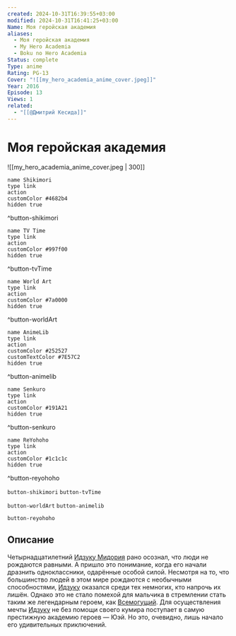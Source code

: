```yaml
---
created: 2024-10-31T16:39:55+03:00
modified: 2024-10-31T16:41:25+03:00
Name: Моя геройская академия
aliases:
  - Моя геройская академия
  - My Hero Academia
  - Boku no Hero Academia
Status: complete
Type: anime
Rating: PG-13
Cover: "![[my_hero_academia_anime_cover.jpeg]]"
Year: 2016
Episode: 13
Views: 1
related:
  - "[[@Дмитрий Кесида]]"
---
```


# Моя геройская академия

![[my_hero_academia_anime_cover.jpeg | 300]]

```button
name Shikimori
type link
action 
customColor #4682b4
hidden true
```
^button-shikimori

```button
name TV Time
type link
action 
customColor #997f00
hidden true
```
^button-tvTime

```button
name World Art
type link
action 
customColor #7a0000
hidden true
```
^button-worldArt

```button
name AnimeLib
type link
action 
customColor #252527
customTextColor #7E57C2
hidden true
```
^button-animelib

```button
name Senkuro
type link
action 
customColor #191A21
hidden true
```
^button-senkuro

```button
name ReYohoho
type link
action 
customColor #1c1c1c
hidden true
```
^button-reyohoho



`button-shikimori` `button-tvTime`

`button-worldArt` `button-animelib`

`button-reyohoho`

## Описание

Четырнадцатилетний [Идзуку Мидория](https://shikimori.one/characters/117909-izuku-midoriya) рано осознал, что люди не рождаются равными. А пришло это понимание, когда его начали дразнить одноклассники, одарённые особой силой. Несмотря на то, что большинство людей в этом мире рождаются с необычными способностями, [Идзуку](https://shikimori.one/characters/117909-izuku-midoriya) оказался среди тех немногих, кто напрочь их лишён. Однако это не стало помехой для мальчика в стремлении стать таким же легендарным героем, как [Всемогущий](https://shikimori.one/characters/117921-all-might). Для осуществления мечты [Идзуку](https://shikimori.one/characters/117909-izuku-midoriya) не без помощи своего кумира поступает в самую престижную академию героев — Юэй. Но это, очевидно, лишь начало его удивительных приключений.
